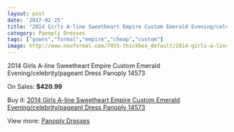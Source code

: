 ```yaml
---
layout: post
date: '2017-02-25'
title: "2014 Girls A-line Sweetheart Empire Custom Emerald Evening/celebrity/pageant Dress Panoply 14573"
category: Panoply Dresses
tags: ["gowns","formal","empire","cheap","custom"]
image: http://www.neoformal.com/7455-thickbox_default/2014-girls-a-line-sweetheart-empire-custom-emerald-evening-celebrity-pageant-dress-panoply-14573.jpg
---
```

2014 Girls A-line Sweetheart Empire Custom Emerald Evening/celebrity/pageant Dress Panoply 14573

On Sales: **$420.99**
<a href="https://www.neoformal.com/en/panoply-dresses/2651-2014-girls-a-line-sweetheart-empire-custom-emerald-evening-celebrity-pageant-dress-panoply-14573.html"><amp-img layout="responsive" width="600" height="600" src="//www.neoformal.com/7455-thickbox_default/2014-girls-a-line-sweetheart-empire-custom-emerald-evening-celebrity-pageant-dress-panoply-14573.jpg" alt="2014 Girls A-line Sweetheart Empire Custom Emerald Evening/celebrity/pageant Dress Panoply 14573 0" /></a>
<a href="https://www.neoformal.com/en/panoply-dresses/2651-2014-girls-a-line-sweetheart-empire-custom-emerald-evening-celebrity-pageant-dress-panoply-14573.html"><amp-img layout="responsive" width="600" height="600" src="//www.neoformal.com/7456-thickbox_default/2014-girls-a-line-sweetheart-empire-custom-emerald-evening-celebrity-pageant-dress-panoply-14573.jpg" alt="2014 Girls A-line Sweetheart Empire Custom Emerald Evening/celebrity/pageant Dress Panoply 14573 1" /></a>

Buy it: [2014 Girls A-line Sweetheart Empire Custom Emerald Evening/celebrity/pageant Dress Panoply 14573](https://www.neoformal.com/en/panoply-dresses/2651-2014-girls-a-line-sweetheart-empire-custom-emerald-evening-celebrity-pageant-dress-panoply-14573.html "2014 Girls A-line Sweetheart Empire Custom Emerald Evening/celebrity/pageant Dress Panoply 14573")

View more: [Panoply Dresses](https://www.neoformal.com/en/24-panoply-dresses "Panoply Dresses")